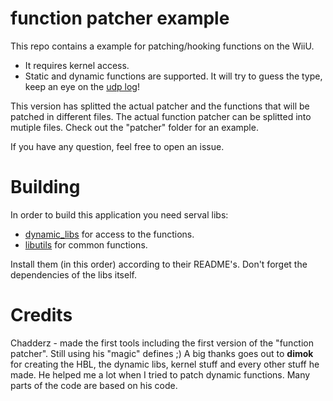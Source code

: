 # function patcher example
This repo contains a example for patching/hooking functions on the WiiU.  

- It requires kernel access.
- Static and dynamic functions are supported. It will try to guess the type, keep an eye on the [udp log](https://github.com/dimok789/loadiine_gx2/tree/master/udp_debug_reader)!  

This version has splitted the actual patcher and the functions that will be patched in different files. 
The actual function patcher can be splitted into mutiple files. Check out the "patcher" folder for an example.

If you have any question, feel free to open an issue.

# Building
In order to build this application you need serval libs:

- [dynamic_libs](https://github.com/Maschell/dynamic_libs/tree/lib) for access to the functions.
- [libutils](https://github.com/Maschell/libutils) for common functions.

Install them (in this order) according to their README's. Don't forget the dependencies of the libs itself.

# Credits
Chadderz - made the first tools including the first version of the "function patcher". Still using his "magic" defines ;)
A big thanks goes out to <b>dimok</b> for creating the HBL, the dynamic libs, kernel stuff and every other stuff he made. He helped me a lot when I tried to patch dynamic functions. Many parts of the code are based on his code.

